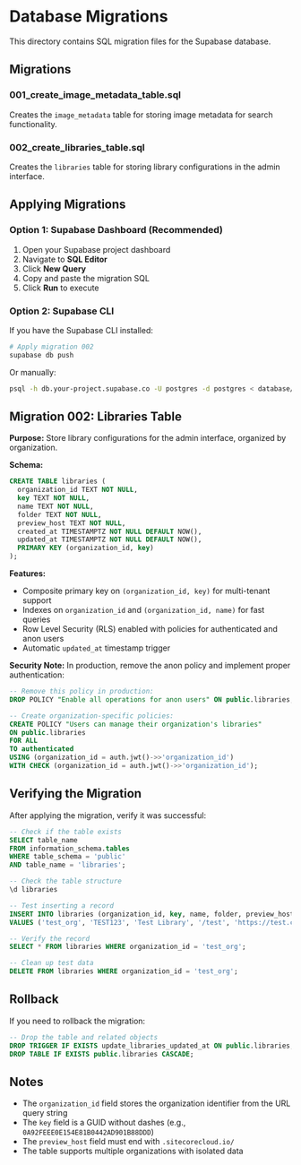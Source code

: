 # Database Migrations

This directory contains SQL migration files for the Supabase database.

## Migrations

### 001_create_image_metadata_table.sql
Creates the `image_metadata` table for storing image metadata for search functionality.

### 002_create_libraries_table.sql
Creates the `libraries` table for storing library configurations in the admin interface.

## Applying Migrations

### Option 1: Supabase Dashboard (Recommended)

1. Open your Supabase project dashboard
2. Navigate to **SQL Editor**
3. Click **New Query**
4. Copy and paste the migration SQL
5. Click **Run** to execute

### Option 2: Supabase CLI

If you have the Supabase CLI installed:

```bash
# Apply migration 002
supabase db push
```

Or manually:

```bash
psql -h db.your-project.supabase.co -U postgres -d postgres < database/migrations/002_create_libraries_table.sql
```

## Migration 002: Libraries Table

**Purpose:** Store library configurations for the admin interface, organized by organization.

**Schema:**
```sql
CREATE TABLE libraries (
  organization_id TEXT NOT NULL,
  key TEXT NOT NULL,
  name TEXT NOT NULL,
  folder TEXT NOT NULL,
  preview_host TEXT NOT NULL,
  created_at TIMESTAMPTZ NOT NULL DEFAULT NOW(),
  updated_at TIMESTAMPTZ NOT NULL DEFAULT NOW(),
  PRIMARY KEY (organization_id, key)
);
```

**Features:**
- Composite primary key on `(organization_id, key)` for multi-tenant support
- Indexes on `organization_id` and `(organization_id, name)` for fast queries
- Row Level Security (RLS) enabled with policies for authenticated and anon users
- Automatic `updated_at` timestamp trigger

**Security Note:** In production, remove the anon policy and implement proper authentication:

```sql
-- Remove this policy in production:
DROP POLICY "Enable all operations for anon users" ON public.libraries;

-- Create organization-specific policies:
CREATE POLICY "Users can manage their organization's libraries"
ON public.libraries
FOR ALL
TO authenticated
USING (organization_id = auth.jwt()->>'organization_id')
WITH CHECK (organization_id = auth.jwt()->>'organization_id');
```

## Verifying the Migration

After applying the migration, verify it was successful:

```sql
-- Check if the table exists
SELECT table_name 
FROM information_schema.tables 
WHERE table_schema = 'public' 
AND table_name = 'libraries';

-- Check the table structure
\d libraries

-- Test inserting a record
INSERT INTO libraries (organization_id, key, name, folder, preview_host)
VALUES ('test_org', 'TEST123', 'Test Library', '/test', 'https://test.com/');

-- Verify the record
SELECT * FROM libraries WHERE organization_id = 'test_org';

-- Clean up test data
DELETE FROM libraries WHERE organization_id = 'test_org';
```

## Rollback

If you need to rollback the migration:

```sql
-- Drop the table and related objects
DROP TRIGGER IF EXISTS update_libraries_updated_at ON public.libraries;
DROP TABLE IF EXISTS public.libraries CASCADE;
```

## Notes

- The `organization_id` field stores the organization identifier from the URL query string
- The `key` field is a GUID without dashes (e.g., `0A92FEEE0E154E81B0442AD901B88DDD`)
- The `preview_host` field must end with `.sitecorecloud.io/`
- The table supports multiple organizations with isolated data

